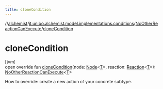 ```yaml
---
title: cloneCondition
---
```

//[alchemist](../../../index.html)/[it.unibo.alchemist.model.implementations.conditions](../index.html)/[NoOtherReactionCanExecute](index.html)/[cloneCondition](clone-condition.html)



# cloneCondition



[jvm]\
open override fun [cloneCondition](clone-condition.html)(node: [Node](../../it.unibo.alchemist.model.interfaces/-node/index.html)<[T](index.html)>, reaction: [Reaction](../../it.unibo.alchemist.model.interfaces/-reaction/index.html)<[T](index.html)>): [NoOtherReactionCanExecute](index.html)<[T](index.html)>



How to override: create a new action of your concrete subtype.




